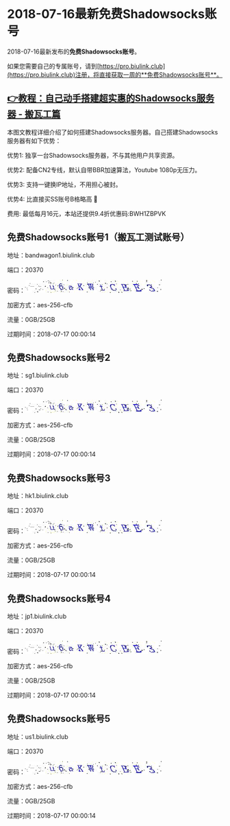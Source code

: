 # 2018-07-16最新**免费Shadowsocks账号**

2018-07-16最新发布的**免费Shadowsocks账号**。

如果您需要自己的专属账号，请到[https://pro.biulink.club](https://pro.biulink.club)注册，将直接获取一周的**免费Shadowsocks账号**。

## [👉教程：自己动手搭建超实惠的Shadowsocks服务器 - 搬瓦工篇](https://github.com/Biulink/ShadowsocksTutorials/blob/master/%E6%95%99%E6%82%A8%E8%87%AA%E5%B7%B1%E5%8A%A8%E6%89%8B%E6%90%AD%E5%BB%BA%E8%B6%85%E5%AE%9E%E6%83%A0%E7%9A%84Shadowsocks%E6%9C%8D%E5%8A%A1%E5%99%A8%20-%20%E6%90%AC%E7%93%A6%E5%B7%A5%E7%AF%87.md)
  
  本图文教程详细介绍了如何搭建Shadowsocks服务器。自己搭建Shadowsocks服务器有如下优势：

  优势1: 独享一台Shadowsocks服务器，不与其他用户共享资源。

  优势2: 配备CN2专线，默认自带BBR加速算法，Youtube 1080p无压力。

  优势3: 支持一键换IP地址，不用担心被封。

  优势4: 比直接买SS账号B格略高 🙂

  费用: 最低每月16元，本站还提供9.4折优惠码:BWH1ZBPVK  
## 免费Shadowsocks账号1（搬瓦工测试账号）

地址：bandwagon1.biulink.club

端口：20370

密码：![免费Shadowsocks账号密码](../password/1671962c-a35f-4865-b4bd-ad2fd972fbaa.jpg)

加密方式：aes-256-cfb

流量：0GB/25GB

过期时间：2018-07-17 00:00:14

## 免费Shadowsocks账号2

地址：sg1.biulink.club

端口：20370

密码：![免费Shadowsocks账号密码](../password/1671962c-a35f-4865-b4bd-ad2fd972fbaa.jpg)

加密方式：aes-256-cfb

流量：0GB/25GB

过期时间：2018-07-17 00:00:14

## 免费Shadowsocks账号3

地址：hk1.biulink.club

端口：20370

密码：![免费Shadowsocks账号密码](../password/1671962c-a35f-4865-b4bd-ad2fd972fbaa.jpg)

加密方式：aes-256-cfb

流量：0GB/25GB

过期时间：2018-07-17 00:00:14

## 免费Shadowsocks账号4

地址：jp1.biulink.club

端口：20370

密码：![免费Shadowsocks账号密码](../password/1671962c-a35f-4865-b4bd-ad2fd972fbaa.jpg)

加密方式：aes-256-cfb

流量：0GB/25GB

过期时间：2018-07-17 00:00:14

## 免费Shadowsocks账号5

地址：us1.biulink.club

端口：20370

密码：![免费Shadowsocks账号密码](../password/1671962c-a35f-4865-b4bd-ad2fd972fbaa.jpg)

加密方式：aes-256-cfb

流量：0GB/25GB

过期时间：2018-07-17 00:00:14

